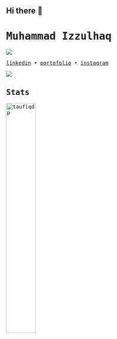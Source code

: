 ## Hi there 👋
<samp>
  
# Muhammad Izzulhaq
![](https://komarev.com/ghpvc/?username=izulhq&style=for-the-badge)

[linkedin](https://www.linkedin.com/in/izulhq/) • [portofolio](https://izulhq.me) • [instagram](https://instagram.com/izulhq/)
  
<img src="![image](https://github.com/user-attachments/assets/74c3e845-1e48-4872-aacb-4b3da89857f5)">



## Stats

<p align="left" width="100%">
  <img width="40%" src="https://github-readme-stats.vercel.app/api/top-langs/?username=izulhq&layout=compact&theme=dracula" alt="taufiqdp" />
</p>


</samp>

